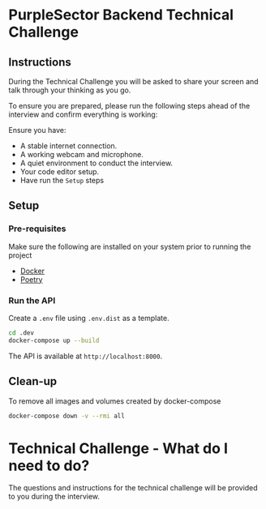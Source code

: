 # PurpleSector Backend Technical Challenge

## Instructions
During the Technical Challenge you will be asked to share your screen and talk through your thinking as you go.

To ensure you are prepared, please run the following steps ahead of the interview and confirm everything is working:

Ensure you have:
   * A stable internet connection.
   * A working webcam and microphone.
   * A quiet environment to conduct the interview.
   * Your code editor setup.
   * Have run the `Setup` steps


## Setup

### Pre-requisites
Make sure the following are installed on your system prior to running the project
* [Docker](https://docs.docker.com/engine/install/)
* [Poetry](https://python-poetry.org/docs/#installing-with-the-official-installer)

### Run the API
Create a `.env` file using `.env.dist` as a template.

```bash
cd .dev
docker-compose up --build
```
The API is available at `http://localhost:8000`.

## Clean-up
To remove all images and volumes created by docker-compose
```bash
docker-compose down -v --rmi all
```

# Technical Challenge - What do I need to do?
The questions and instructions for the technical challenge will be provided to you during the interview.
